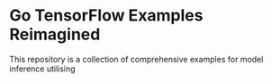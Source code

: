 # Go TensorFlow Examples Reimagined

This repository is a collection of comprehensive examples for model inference utilising